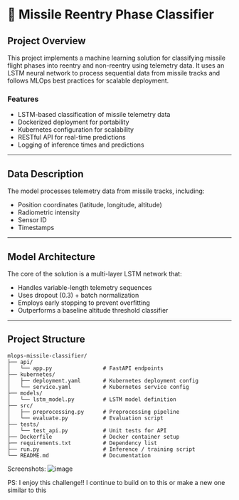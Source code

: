 # 🚀 Missile Reentry Phase Classifier

##  Project Overview

This project implements a machine learning solution for classifying missile flight phases into reentry and non-reentry using telemetry data. It uses an LSTM neural network to process sequential data from missile tracks and follows MLOps best practices for scalable deployment.

### Features
- LSTM-based classification of missile telemetry data
- Dockerized deployment for portability
- Kubernetes configuration for scalability
- RESTful API for real-time predictions
- Logging of inference times and predictions

---

##  Data Description

The model processes telemetry data from missile tracks, including:
- Position coordinates (latitude, longitude, altitude)
- Radiometric intensity
- Sensor ID
- Timestamps

---

## Model Architecture

The core of the solution is a multi-layer LSTM network that:
- Handles variable-length telemetry sequences
- Uses dropout (0.3) + batch normalization
- Employs early stopping to prevent overfitting
- Outperforms a baseline altitude threshold classifier

---

## Project Structure

```text
mlops-missile-classifier/
├── api/
│   └── app.py                # FastAPI endpoints
├── kubernetes/
│   ├── deployment.yaml       # Kubernetes deployment config
│   └── service.yaml          # Kubernetes service config
├── models/
│   └── lstm_model.py         # LSTM model definition
├── src/
│   ├── preprocessing.py      # Preprocessing pipeline
│   └── evaluate.py           # Evaluation script
├── tests/
│   └── test_api.py           # Unit tests for API
├── Dockerfile                # Docker container setup
├── requirements.txt          # Dependency list
├── run.py                    # Inference / training script
└── README.md                 # Documentation

```
Screenshots:
![image](https://github.com/user-attachments/assets/a4c66e9b-7888-4b7b-8f8f-64926699f752)

PS: I enjoy this challenge!! I continue to build on to this or make a new one similar to this

